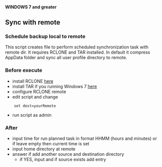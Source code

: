 #### WINDOWS 7 and greater
## Sync with remote
### Schedule backup local to remote

This script creates file to perform scheduled synchronization task with remote dir. 
It requires RCLONE and TAR installed.
In default it compress AppData folder and sync all user profile directory to remote.

### Before execute

- install RCLONE [here](https://rclone.org/downloads/)
- install TAR if you running Windows 7 [here](http://gnuwin32.sourceforge.net/packages/gtar.htm)
- configure RCLONE remote
- edit script and change
```
	set dest=yourRemote
```
- run script as admin

### After

- input time for run planned task in format HHMM (hours and minutes) or if leave empty then current time is set
- input home directory at remote
- answer if add another source and destination directory
	- if YES, input and if source exists add entry

